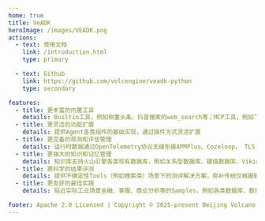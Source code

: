 ```yaml
---
home: true
title: VeADK
heroImage: /images/VEADK.png
actions:
  - text: 使用文档
    link: /introduction.html
    type: primary

  - text: Github
    link: https://github.com/volcengine/veadk-python
    type: secondary

features:
  - title: 更丰富的内置工具
    details: Builtin工具，例如侧重头条、抖音搜索的web_search等；MCP工具，例如飞书Lark、数据湖LAS、优解PromptPilot等
  - title: 更灵活的功能扩展
    details: 提供Agent各类组件的基础实现，通过插件方式灵活扩展
  - title: 更完备的观测和评估管理
    details: 运行时数据通过OpenTelemetry协议无缝衔接APMPlus、Cozeloop， TLS；运行时数据生成测试数据集文件，可直接在本地和Cozeloop中进行评估测试。
  - title: 更强大的知识和记忆管理
    details: 知识库支持火山引擎各类现有数据库，例如关系型数据库、键值数据库、VikingDB知识库，记忆库等。
  - title: 更科学的结果评测
    details: 提供不确定性Tools（例如搜索类）场景下的测评解决方案，弥补传统仅根据输入输出进行评测而导致评测结果不符合预期的问题。
  - title: 更友好的最佳实践
    details: 贴近实际工业场景金融、客服、商业分析等的Samples，例如各类数据库、数据湖查询、搜索、长短器记忆、知识库构建。

footer: Apache 2.0 Licensed | Copyright © 2025-present Beijing Volcano Engine Technology Co., Ltd.
---
```


